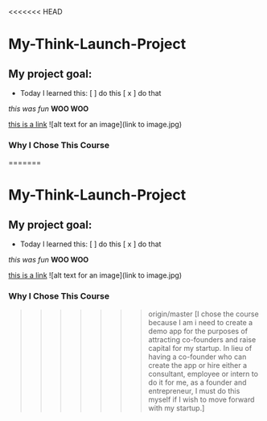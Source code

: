 <<<<<<< HEAD
# My-Think-Launch-Project

## My project goal:
- Today I learned this:
[ ] do this
[ x ] do that

*this was fun*
**WOO WOO**

[this is a link](http://link.com)
![alt text for an image](link to image.jpg)

### Why I Chose This Course
=======
# My-Think-Launch-Project

## My project goal:
- Today I learned this:
[ ] do this
[ x ] do that

*this was fun*
**WOO WOO**

[this is a link](http://link.com)
![alt text for an image](link to image.jpg)

### Why I Chose This Course
>>>>>>> origin/master
[I chose the course because I am i need to create a demo app for the purposes of attracting co-founders and raise capital for my startup.  In lieu of having a co-founder who can create the app or hire either a consultant, employee or intern to do it for me, as a founder and entrepreneur, I must do this myself if I wish to move forward with my startup.] 